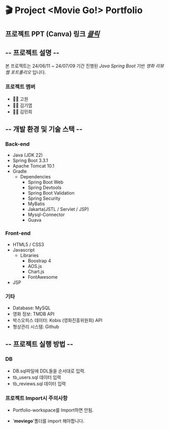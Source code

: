 # 🎬 Project <Movie Go!> Portfolio

## 프로젝트 PPT (Canva) 링크 [*클릭*](https://www.canva.com/design/DAGKbQ8BoXk/EJTcRdU5cA2F8vfTii6sNA/view?utm_content=DAGKbQ8BoXk&utm_campaign=designshare&utm_medium=link&utm_source=editor)

## -- 프로젝트 설명 --
본 프로젝트는 24/06/11 ~ 24/07/09 기간 진행된 *Java Spring Boot* 기반 *영화 리뷰 웹 포트폴리오* 입니다.

### 프로젝트 멤버
- 🧑‍💻 고원
- 🧑‍💻 김기엽
- 👩‍💻 김민희

## -- 개발 환경 및 기술 스택 --

### Back-end
- Java (JDK 22)
- Spring Boot 3.3.1
- Apache Tomcat 10.1
- Gradle
  - Dependencies
    - Spring Boot Web
    - Spring Devtools
    - Spring Boot Validation
    - Spring Security
    - MyBatis
    - Jakarta(JSTL / Servlet / JSP)
    - Mysql-Connector
    - Guava

### Front-end
- HTML5 / CSS3
- Javascript
  - Libraries
    - Boostrap 4
    - AOS.js
    - Chart.js
    - FontAwesome
- JSP

### 기타
- Database: MySQL
- 영화 정보: TMDB API
- 박스오피스 데이터: Kobis (영화진흥위원회) API
- 형상관리 시스템: Github

## -- 프로젝트 실행 방법 --

### DB

- DB.sql파일에 DDL들을 순서대로 입력.
- tb_users.sql 데이터 입력
- tb_reviews.sql 데이터 입력

### 프로젝트 Import시 **주의사항**

- Portfolio-workspace를 Import하면 안됨.

- '**moviego**'폴더를 import 해야합니다.